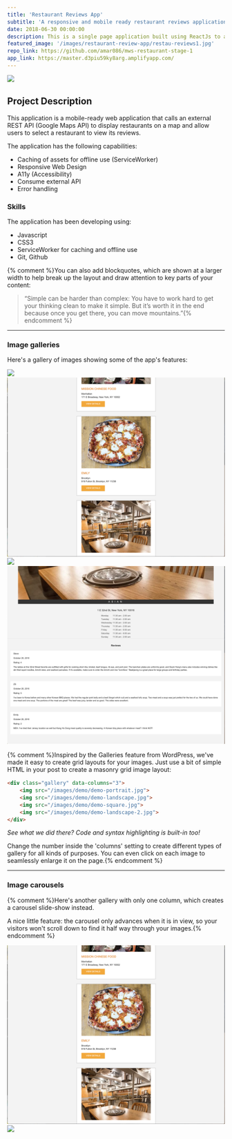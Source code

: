 ```yaml
---
title: 'Restaurant Reviews App'
subtitle: 'A responsive and mobile ready restaurant reviews application'
date: 2018-06-30 00:00:00
description: This is a single page application built using ReactJs to allow you to browse restaurant reviews.
featured_image: '/images/restaurant-review-app/restau-reviews1.jpg'
repo_link: https://github.com/amar086/mws-restaurant-stage-1
app_link: https://master.d3piu59ky8arg.amplifyapp.com/
---
```


![](/images/restaurant-review-app/restau-reviews1.jpg)

## Project Description

This application is a mobile-ready web application that calls an external REST API (Google Maps API) to display restaurants on a map and allow users to select a restaurant to view its reviews. 

The application has the following capabilities:
* Caching of assets for offline use (ServiceWorker)
* Responsive Web Design
* A11y (Accessibility)
* Consume external API
* Error handling 

### Skills
The application has been developing using: 
* Javascript 
* CSS3
* ServiceWorker for caching and offline use 
* Git, Github 


{% comment %}You can also add blockquotes, which are shown at a larger width to help break up the layout and draw attention to key parts of your content:

> “Simple can be harder than complex: You have to work hard to get your thinking clean to make it simple. But it’s worth it in the end because once you get there, you can move mountains.”{% endcomment %}


---

### Image galleries

Here's a gallery of images showing some of the app's features:

<div class="gallery" data-columns="3">
	<img src="/images/restaurant-review-app/restau-reviews1.jpg">
	<img src="/images/restaurant-review-app/restau-reviews2.jpg">
	<img src="/images/restaurant-review-app/restau-reviews3.jpg">
	<img src="/images/restaurant-review-app/restau-reviews4.jpg">
</div>

{% comment %}Inspired by the Galleries feature from WordPress, we've made it easy to create grid layouts for your images. Just use a bit of simple HTML in your post to create a masonry grid image layout:

```html
<div class="gallery" data-columns="3">
    <img src="/images/demo/demo-portrait.jpg">
    <img src="/images/demo/demo-landscape.jpg">
    <img src="/images/demo/demo-square.jpg">
    <img src="/images/demo/demo-landscape-2.jpg">
</div>
```

*See what we did there? Code and syntax highlighting is built-in too!*

Change the number inside the 'columns' setting to create different types of gallery for all kinds of purposes. You can even click on each image to seamlessly enlarge it on the page.{% endcomment %}

---

### Image carousels

{% comment %}Here's another gallery with only one column, which creates a carousel slide-show instead.

A nice little feature: the carousel only advances when it is in view, so your visitors won't scroll down to find it half way through your images.{% endcomment %}

<div class="gallery" data-columns="1">
	<img src="/images/restaurant-review-app/restau-reviews2.jpg">
	<img src="/images/restaurant-review-app/restau-reviews3.jpg">
</div>
